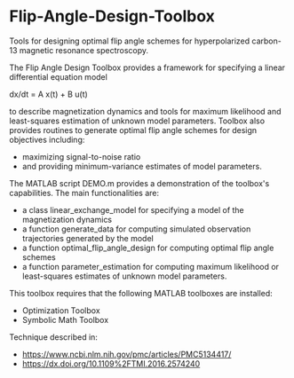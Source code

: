 Flip-Angle-Design-Toolbox
=========================

Tools for designing optimal flip angle schemes for hyperpolarized carbon-13 magnetic resonance spectroscopy. 

The Flip Angle Design Toolbox provides a framework for specifying a linear differential equation model 

dx/dt = A x(t) + B u(t) 

to describe magnetization dynamics and tools for maximum likelihood and least-squares estimation of unknown model parameters. Toolbox also provides routines to generate optimal flip angle schemes for design objectives including: 
* maximizing signal-to-noise ratio 
* and providing minimum-variance estimates of model parameters. 

The MATLAB script DEMO.m provides a demonstration of the toolbox's capabilities. The main functionalities are:
* a class linear_exchange_model for specifying a model of the magnetization dynamics 
* a function generate_data for computing simulated observation trajectories generated by the model 
* a function optimal_flip_angle_design for computing optimal flip angle schemes 
* a function parameter_estimation for computing maximum likelihood or least-squares estimates of unknown model parameters. 

This toolbox requires that the following MATLAB toolboxes are installed:
* Optimization Toolbox
* Symbolic Math Toolbox 

Technique described in:
* https://www.ncbi.nlm.nih.gov/pmc/articles/PMC5134417/
* https://dx.doi.org/10.1109%2FTMI.2016.2574240
